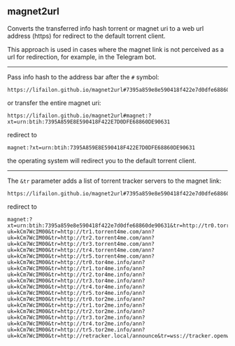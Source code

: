 ## magnet2url

Converts the transferred info hash torrent or magnet uri to a web url address (https) for redirect to the default torrent client.

This approach is used in cases where the magnet link is not perceived as a url for redirection, for example, in the Telegram bot.

---

Pass info hash to the address bar after the `#` symbol:

```
https://lifailon.github.io/magnet2url#7395a859e8e590418f422e7d0dfe68860de90631
```

or transfer the entire magnet uri:

```
https://lifailon.github.io/magnet2url#magnet:?xt=urn:btih:7395A859E8E590418F422E7D0DFE68860DE90631
```

redirect to

```
magnet:?xt=urn:btih:7395A859E8E590418F422E7D0DFE68860DE90631
```

the operating system will redirect you to the default torrent client.

---

The `&tr` parameter adds a list of torrent tracker servers to the magnet link:

```
https://lifailon.github.io/magnet2url#7395a859e8e590418f422e7d0dfe68860de90631&tr
```

redirect to

```
magnet:?xt=urn:btih:7395a859e8e590418f422e7d0dfe68860de90631&tr=http://tr0.torrent4me.com/ann?uk=kCm7WcIM00&tr=http://tr1.torrent4me.com/ann?uk=kCm7WcIM00&tr=http://tr2.torrent4me.com/ann?uk=kCm7WcIM00&tr=http://tr3.torrent4me.com/ann?uk=kCm7WcIM00&tr=http://tr4.torrent4me.com/ann?uk=kCm7WcIM00&tr=http://tr5.torrent4me.com/ann?uk=kCm7WcIM00&tr=http://tr0.tor4me.info/ann?uk=kCm7WcIM00&tr=http://tr1.tor4me.info/ann?uk=kCm7WcIM00&tr=http://tr2.tor4me.info/ann?uk=kCm7WcIM00&tr=http://tr3.tor4me.info/ann?uk=kCm7WcIM00&tr=http://tr4.tor4me.info/ann?uk=kCm7WcIM00&tr=http://tr5.tor4me.info/ann?uk=kCm7WcIM00&tr=http://tr0.tor2me.info/ann?uk=kCm7WcIM00&tr=http://tr1.tor2me.info/ann?uk=kCm7WcIM00&tr=http://tr2.tor2me.info/ann?uk=kCm7WcIM00&tr=http://tr3.tor2me.info/ann?uk=kCm7WcIM00&tr=http://tr4.tor2me.info/ann?uk=kCm7WcIM00&tr=http://tr5.tor2me.info/ann?uk=kCm7WcIM00&tr=http://retracker.local/announce&tr=wss://tracker.openwebtorrent.com&tr=wss://tracker.openwebtorrent.com
```
